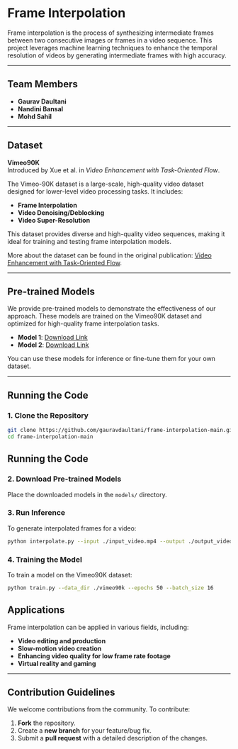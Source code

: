 # Frame Interpolation 

Frame interpolation is the process of synthesizing intermediate frames between two consecutive images or frames in a video sequence. This project leverages machine learning techniques to enhance the temporal resolution of videos by generating intermediate frames with high accuracy.

---

## Team Members

- **Gaurav Daultani**
- **Nandini Bansal**
- **Mohd Sahil**

---

## Dataset

**Vimeo90K**  
Introduced by Xue et al. in *Video Enhancement with Task-Oriented Flow*.  

The Vimeo-90K dataset is a large-scale, high-quality video dataset designed for lower-level video processing tasks. It includes:
- **Frame Interpolation**
- **Video Denoising/Deblocking**
- **Video Super-Resolution**

This dataset provides diverse and high-quality video sequences, making it ideal for training and testing frame interpolation models.

More about the dataset can be found in the original publication: [Video Enhancement with Task-Oriented Flow](https://paperswithcode.com/dataset/vimeo90k-1).

---

## Pre-trained Models

We provide pre-trained models to demonstrate the effectiveness of our approach. These models are trained on the Vimeo90K dataset and optimized for high-quality frame interpolation tasks.

- **Model 1**: [Download Link](https://github.com/google-research/frame-interpolation)  
- **Model 2**: [Download Link](#)

You can use these models for inference or fine-tune them for your own dataset.

---

## Running the Code

### 1. Clone the Repository
```bash
git clone https://github.com/gauravdaultani/frame-interpolation-main.git
cd frame-interpolation-main
```
## Running the Code

### 2. Download Pre-trained Models

Place the downloaded models in the `models/` directory.

### 3. Run Inference

To generate interpolated frames for a video:

```bash
python interpolate.py --input ./input_video.mp4 --output ./output_video.mp4 --model ./models/model.pth
```
### 4. Training the Model

To train a model on the Vimeo90K dataset:

```bash
python train.py --data_dir ./vimeo90k --epochs 50 --batch_size 16
```
## Applications

Frame interpolation can be applied in various fields, including:

- **Video editing and production**
- **Slow-motion video creation**
- **Enhancing video quality for low frame rate footage**
- **Virtual reality and gaming**

---

## Contribution Guidelines

We welcome contributions from the community. To contribute:

1. **Fork** the repository.
2. Create a **new branch** for your feature/bug fix.
3. Submit a **pull request** with a detailed description of the changes.


